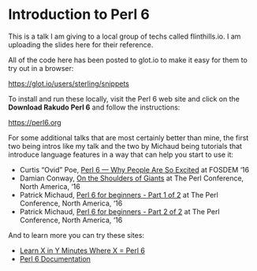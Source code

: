 # Introduction to Perl 6

This is a talk I am giving to a local group of techs called flinthills.io. I am
uploading the slides here for their reference.

All of the code here has been posted to glot.io to make it easy for them to try
out in a browser:

<https://glot.io/users/sterling/snippets>

To install and run these locally, visit the Perl 6 web site and click on the
**Download Rakudo Perl 6** and follow the instructions:

<https://perl6.org>

For some additional talks that are most certainly better than mine, the first
two being intros like my talk and the two by Michaud being tutorials that
introduce language features in a way that can help you start to use it:

* Curtis “Ovid” Poe, [Perl 6 — Why People Are So
  Excited](https://www.youtube.com/watch?v=hR9UdvxMAbo) at FOSDEM ‘16
* Damian Conway, [On the Shoulders of
  Giants](https://www.youtube.com/watch?v=Nq2HkAYbG5o) at The Perl Conference,
  North America, ‘16
* Patrick Michaud, [Perl 6 for beginners - Part 1 of
  2](https://www.youtube.com/watch?v=ySch4xpoPA0) at The Perl Conference, North
  America, ‘16
* Patrick Michaud, [Perl 6 for beginners - Part 2 of
  2](https://www.youtube.com/watch?v=ycLU424NPUw) at The Perl Conference, North
  America, ‘16

And to learn more you can try these sites:

* [Learn X in Y Minutes Where X = Perl 6](https://learnxinyminutes.com/docs/perl6/)
* [Perl 6 Documentation](https://docs.perl6.org/)

